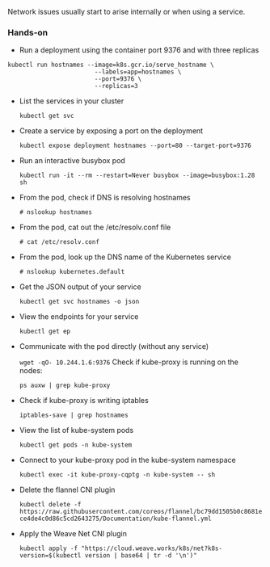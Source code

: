 Network issues usually start to arise internally or when using a service. 

### Hands-on

* Run a deployment using the container port 9376 and with three replicas

```
kubectl run hostnames --image=k8s.gcr.io/serve_hostname \
                        --labels=app=hostnames \
                        --port=9376 \
                        --replicas=3
```

* List the services in your cluster

    `kubectl get svc`

* Create a service by exposing a port on the deployment

    `kubectl expose deployment hostnames --port=80 --target-port=9376`

* Run an interactive busybox pod

    `kubectl run -it --rm --restart=Never busybox --image=busybox:1.28 sh`

* From the pod, check if DNS is resolving hostnames

    `# nslookup hostnames`

* From the pod, cat out the /etc/resolv.conf file

    `# cat /etc/resolv.conf`

* From the pod, look up the DNS name of the Kubernetes service

    `# nslookup kubernetes.default`

* Get the JSON output of your service

    `kubectl get svc hostnames -o json`

* View the endpoints for your service

    `kubectl get ep`

* Communicate with the pod directly (without any service)

    `wget -qO- 10.244.1.6:9376`
Check if kube-proxy is running on the nodes:

    `ps auxw | grep kube-proxy`

* Check if kube-proxy is writing iptables

    `iptables-save | grep hostnames`

* View the list of kube-system pods

    `kubectl get pods -n kube-system`

* Connect to your kube-proxy pod in the kube-system namespace

    `kubectl exec -it kube-proxy-cqptg -n kube-system -- sh`

* Delete the flannel CNI plugin

    `kubectl delete -f https://raw.githubusercontent.com/coreos/flannel/bc79dd1505b0c8681ece4de4c0d86c5cd2643275/Documentation/kube-flannel.yml`

* Apply the Weave Net CNI plugin

    `kubectl apply -f "https://cloud.weave.works/k8s/net?k8s-version=$(kubectl version | base64 | tr -d '\n')"`